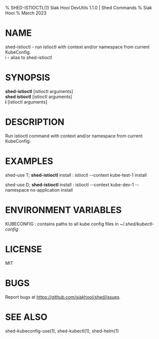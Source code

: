 % SHED-ISTIOCTL(1) Siak Hooi DevUtils 1.1.0 | Shed Commands
% Siak Hooi
% March 2023

# NAME
shed-istioctl - run istioctl with context and/or namespace from current KubeConfig.\
i - alias to shed-istioctl

# SYNOPSIS
**shed-istioctl** [istioctl arguments]\
**shed istioctl** [istioctl arguments]\
**i**  [istioctl arguments]

# DESCRIPTION
Run istioctl command with context and/or namespace from current KubeConfig.

# EXAMPLES
shed-use T; **shed-istioctl** install
: istioctl \-\-context kube-test-1 install

shed-use D; **shed-istioctl** install
: istioctl \-\-context kube-dev-1 \-\-namespace ns-application install

# ENVIRONMENT VARIABLES
KUBECONFIG
: contains paths to all kube config files in *~/.shed/kubectl-config*

# LICENSE
MIT

# BUGS
Report bugs at https://github.com/siakhooi/shed/issues.

# SEE ALSO
shed-kubeconfig-use(1), shed-kubectl(1), shed-helm(1)